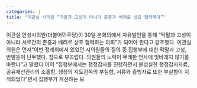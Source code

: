 ```yaml
---
categories: j
title: "이관실 시의원 “막말과 고성이 아니라 존중과 배려로 상호 협력해야”"
---
```

이관실 안성시의원(더불어민주당)이 30일 본회의에서 자유발언을 통해 “막말과 고성이 아니라 서로간의 존중과 배려로 상호 협력하는 의회”가 되어야 한다고 강조했다. 이관실 의원은 먼저“이번 정례회에서 있었던 시의원들의 질의 중 집행부에 대한 막말과 고성, 반말등이 난무했다. 참으로 부끄럽다. 의원들의 노력이 무례한 언사에 빛바래지 않기를 바란다”고 말했다.이어 “집행부에서는 행정감사를 진행하면서 불성실한 행정감사자료, 공유재산관리의 소홀함, 행정의 지도감독의 부실함, 서류와 증빙자료 또한 부실함이 지적되었다”면서 집행부가 개선하는 모